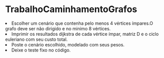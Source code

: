 # TrabalhoCaminhamentoGrafos
<div>
<li>Escolher um cenário que contenha pelo menos 4 vértices ímpares.O grafo deve ser não dirigido e no minimo 8 vértices. </li>
<li>Imprimir os resultados dijkstra de cada vértice ímpar, matriz D e o ciclo euleriano com seu custo total.</li>

<li>Poste o cenário escolhido, modelado com seus pesos.</li>
<li>Deixe o teste fixo no código.</li>
</div>
